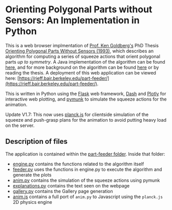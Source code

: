 # Orienting Polygonal Parts without Sensors: An Implementation in Python

This is a web browser implmentation of [Prof. Ken Goldberg's](https://goldberg.berkeley.edu/) PhD 
Thesis [Orienting Polygonal Parts Without Sensors (1993)](https://goldberg.berkeley.edu/pubs/algo93.pdf),
which describes an algorithm for computing a series of squeeze actions that orient polygonal parts
*up to symmetry*. A Java implementation of the algorithm can be found [here](https://goldberg.berkeley.edu/part-feeder/),
and for more background on the algorithm can be found [here](https://goldberg.berkeley.edu/feeder/)
or by reading the thesis. A deployment of this web application can be viewed here: 
[https://rieff.bair.berkeley.edu/part-feeder/](https://rieff.bair.berkeley.edu/part-feeder/).

This is written in Python using the [Flask](https://flask.palletsprojects.com/) 
web framework, [Dash](https://dash.plotly.com/) and [Plotly](https://plotly.com/python/) 
for interactive web plotting, and [pymunk](http://www.pymunk.org/en/latest/) to simulate the squeeze
actions for the animation.

Update V1.7: This now uses [planck.js](https://piqnt.com/planck.js/) for clientside simulation of the 
squeeze and push-grasp plans for the animation to avoid putting heavy load on the server.

## Description of files
The application is contained within the [part-feeder folder](part_feeder/). Inside that folder:
* [engine.py](part_feeder/engine.py) contains the functions related to the algorithm itself
* [feeder.py](part_feeder/feeder.py) uses the functions in engine.py to execute the algorithm and
generate the plots
* [anim.py](part_feeder/anim.py) contains the simulation of the squeeze actions using pymunk
* [explanations.py](part_feeder/explanations.py) contains the text seen on the webpage
* [gallery.py](part_feeder/gallery.py) contains the Gallery page generation
* [anim.js](part_feeder/static/js/anim.js) contains a full port of `anim.py` to Javascript using the `planck.js` 2D physics engine
